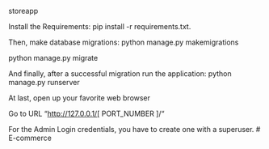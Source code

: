 s t o r e a p p 

Install the Requirements: pip install -r requirements.txt.

Then, make database migrations: python manage.py makemigrations

python manage.py migrate

And finally, after a successful migration run the application: python manage.py runserver

At last, open up your favorite web browser

Go to URL “http://127.0.0.1/[ PORT_NUMBER ]/“

For the Admin Login credentials, you have to create one with a superuser.
 
 
#   E - c o m m e r c e  
 